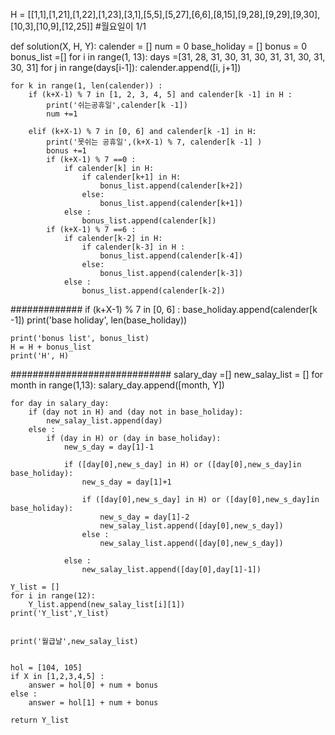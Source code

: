 H = [[1,1],[1,21],[1,22],[1,23],[3,1],[5,5],[5,27],[6,6],[8,15],[9,28],[9,29],[9,30],[10,3],[10,9],[12,25]]
#월요일이 1/1

def solution(X, H, Y):
    calender = []
    num = 0
    base_holiday = []
    bonus = 0
    bonus_list =[]
    for i in range(1, 13):
        days =[31, 28, 31, 30, 31, 30, 31, 31, 30, 31, 30, 31]
        for j in range(days[i-1]):
            calender.append([i, j+1])

    for k in range(1, len(calender)) :
        if (k+X-1) % 7 in [1, 2, 3, 4, 5] and calender[k -1] in H :
            print('쉬는공휴일',calender[k -1])
            num +=1

        elif (k+X-1) % 7 in [0, 6] and calender[k -1] in H:
            print('못쉬는 공휴일',(k+X-1) % 7, calender[k -1] )
            bonus +=1
            if (k+X-1) % 7 ==0 :
                if calender[k] in H:
                    if calender[k+1] in H:
                        bonus_list.append(calender[k+2])
                    else:
                        bonus_list.append(calender[k+1])
                else :
                    bonus_list.append(calender[k])
            if (k+X-1) % 7 ==6 :
                if calender[k-2] in H:
                    if calender[k-3] in H :
                        bonus_list.append(calender[k-4])
                    else:
                        bonus_list.append(calender[k-3])
                else :
                    bonus_list.append(calender[k-2])

#############
        if (k+X-1) % 7 in [0, 6] :
                base_holiday.append(calender[k -1])
    print('base holiday', len(base_holiday))


    print('bonus list', bonus_list)
    H = H + bonus_list
    print('H', H)
#############################
    salary_day =[]
    new_salay_list = []
    for month in range(1,13):
        salary_day.append([month, Y])

    for day in salary_day:
        if (day not in H) and (day not in base_holiday):
            new_salay_list.append(day)
        else :
            if (day in H) or (day in base_holiday):
                new_s_day = day[1]-1

                if ([day[0],new_s_day] in H) or ([day[0],new_s_day]in base_holiday):
                    new_s_day = day[1]+1

                    if ([day[0],new_s_day] in H) or ([day[0],new_s_day]in base_holiday):
                        new_s_day = day[1]-2
                        new_salay_list.append([day[0],new_s_day])
                    else :
                        new_salay_list.append([day[0],new_s_day])

                else :
                    new_salay_list.append([day[0],day[1]-1])

    Y_list = []
    for i in range(12):
        Y_list.append(new_salay_list[i][1])
    print('Y_list',Y_list)


    print('월급날',new_salay_list)


    hol = [104, 105]
    if X in [1,2,3,4,5] :
        answer = hol[0] + num + bonus
    else :
        answer = hol[1] + num + bonus

    return Y_list

